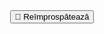 
<center>
<button onclick="location.reload();">🔄 Reîmprospătează</button>
<!-- BEGINS: AUTO-GENERATED MUSES RADIO PLAYER CODE -->
<script type="text/javascript" src="https://web.cuplu.eu/mrp.js"></script>
<script type="text/javascript">
MRP.insert({
'url':'https://radio.cuplu.chat/;',
'codec':'mp3',
'volume':100,
'autoplay':true,
'forceHTML5':true,
'jsevents':true,
'buffering':1,
'title':'Radio Cuplu',
'welcome':'Bun venit pe Cuplu ',
'wmode':'transparent',
'skin':'easyplay',
'width':231,
'height':50
});
</script>
<!-- ENDS: AUTO-GENERATED MUSES RADIO PLAYER CODE -->

